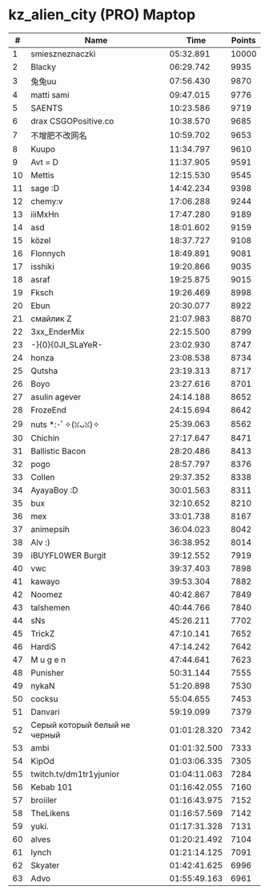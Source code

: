 # kz_alien_city (PRO) Maptop

|  # | Name | Time | Points |
|-------------- | -------------- | -------------- | -------------- | 
| 1 | smieszneznaczki | 05:32.891 | 10000 | 
| 2 | Blacky | 06:29.742 | 9935 | 
| 3 | 兔兔uu | 07:56.430 | 9870 | 
| 4 | matti sami | 09:47.015 | 9776 | 
| 5 | SAENTS | 10:23.586 | 9719 | 
| 6 | drax CSGOPositive.co | 10:38.570 | 9685 | 
| 7 | 不增肥不改网名 | 10:59.702 | 9653 | 
| 8 | Kuupo | 11:34.797 | 9610 | 
| 9 | Avt = D | 11:37.905 | 9591 | 
| 10 | Mettis | 12:15.530 | 9545 | 
| 11 | sage :D | 14:42.234 | 9398 | 
| 12 | chemy:v | 17:06.288 | 9244 | 
| 13 | iiiMxHn | 17:47.280 | 9189 | 
| 14 | asd | 18:01.602 | 9159 | 
| 15 | közel | 18:37.727 | 9108 | 
| 16 | Flonnych | 18:49.891 | 9081 | 
| 17 | isshiki | 19:20.866 | 9035 | 
| 18 | asraf | 19:25.875 | 9015 | 
| 19 | Fksch | 19:26.469 | 8998 | 
| 20 | Ebun | 20:30.077 | 8922 | 
| 21 | смайлик Z | 21:07.983 | 8870 | 
| 22 | 3xx_EnderMix | 22:15.500 | 8799 | 
| 23 | -}{0}{0JI_SLaYeR- | 23:02.930 | 8747 | 
| 24 | honza | 23:08.538 | 8734 | 
| 25 | Qutsha | 23:19.313 | 8717 | 
| 26 | Boyo | 23:27.616 | 8701 | 
| 27 | asulin agever | 24:14.188 | 8652 | 
| 28 | FrozeEnd | 24:15.694 | 8642 | 
| 29 | nuts *:･ﾟ✧(ꈍᴗꈍ)✧ | 25:39.063 | 8562 | 
| 30 | Chichin | 27:17.647 | 8471 | 
| 31 | Ballistic Bacon | 28:20.486 | 8413 | 
| 32 | pogo | 28:57.797 | 8376 | 
| 33 | Collen | 29:37.352 | 8338 | 
| 34 | AyayaBoy :D | 30:01.563 | 8311 | 
| 35 | bux | 32:10.652 | 8210 | 
| 36 | mex | 33:01.738 | 8167 | 
| 37 | animepsih | 36:04.023 | 8042 | 
| 38 | Alv :) | 36:38.952 | 8014 | 
| 39 | iBUYFL0WER Burgit | 39:12.552 | 7919 | 
| 40 | vwc | 39:37.403 | 7898 | 
| 41 | kawayo | 39:53.304 | 7882 | 
| 42 | Noomez | 40:42.867 | 7849 | 
| 43 | talshemen | 40:44.766 | 7840 | 
| 44 | sNs | 45:26.211 | 7702 | 
| 45 | TrickZ | 47:10.141 | 7652 | 
| 46 | HardiS | 47:14.242 | 7642 | 
| 47 | M u g e n | 47:44.641 | 7623 | 
| 48 | Punisher | 50:31.144 | 7555 | 
| 49 | nykaN | 51:20.898 | 7530 | 
| 50 | cocksu | 55:04.655 | 7453 | 
| 51 | Danvari | 59:19.099 | 7379 | 
| 52 | Серый который белый не черный | 01:01:28.320 | 7342 | 
| 53 | ambi | 01:01:32.500 | 7333 | 
| 54 | KipOd | 01:03:06.335 | 7305 | 
| 55 | twitch.tv/dm1tr1yjunior | 01:04:11.063 | 7284 | 
| 56 | Kebab 101 | 01:16:42.055 | 7160 | 
| 57 | broiiler | 01:16:43.975 | 7152 | 
| 58 | TheLikens | 01:16:57.569 | 7142 | 
| 59 | yuki. | 01:17:31.328 | 7131 | 
| 60 | alves | 01:20:21.492 | 7104 | 
| 61 | lynch | 01:21:14.125 | 7091 | 
| 62 | Skyater | 01:42:41.625 | 6996 | 
| 63 | Advo | 01:55:49.163 | 6961 | 


